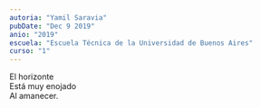 ```yaml
---
autoria: "Yamil Saravia"
pubDate: "Dec 9 2019"
anio: "2019"
escuela: "Escuela Técnica de la Universidad de Buenos Aires"
curso: "1"
---
```


El horizonte\
Está muy enojado\
Al amanecer.
